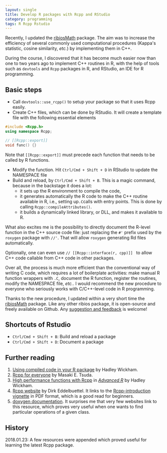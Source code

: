```yaml
---
layout: single
title: Develop R packages with Rcpp and RStudio
category: programming
tags: R Rcpp Rstudio
---
```


Recently, I updated the [ribiosMath](https://github.com/Accio/ribios/tree/master/ribiosMath) package. The aim was to increase the efficiency of several commonly used computational procedures (Kappa's statistic, cosine similarity, *etc.*) by implementing them in C++.

During the course, I discovered that it has become much easier now than one to two years ago to implement C++ routines in R, with the help of tools such as `devtools` and `Rcpp` packages in R, and RStudio, an IDE for R programming.

## Basic steps

* Call `devtools::use_rcpp()` to setup your package so that it uses Rcpp easily.
* Create C++ files, which can be done by RStudio. It will create a template file with the following essential elements

~~~ cpp
#include <Rcpp.h>
using namespace Rcpp;

// [[Rcpp::export]]
void func() {}
~~~
Note that `[[Rcpp::export]]` must precede each function that needs to be called by R functions.
* Modify the function. Hit `Ctrl/Cmd + Shift + D` in RStudio to update the NAMESPACE file
* Build and reload, by `Ctrl/Cmd + Shift + B`. This is a magic command, because in the backstage it does a lot:
    * it sets up the R environment to compile the code, 
    * it generates automatically the R code to make the C++ routine available in R, i.e., setting up`.C`calls  with entry points. This is done by calling `Rcpp::compileAttributes()`.
    * it builds a dynamically linked library, or DLL, and makes it available to R.

What also excites me is the possibility to directly document the R-level function in the C++ source code file: just replacing the `#'` prefix used by the `roxygen` package with `//'`. That will allow `roxygen` generating Rd files automatically.

Optionally, one can even use `// [[Rcpp::interface(r, cpp)]] ` to allow C++ code callable from C++ code in other packages.

Over all, the process is much more efficient than the conventional way of writing C code, which requires a lot of boilerplate activities: make manual R function wrappers with `.C`, document the R function, register the routines, modify the NAMESPACE file, _etc._. I would recommend the new procedure to everyone who seriously works with C/C++-level code in R programming.

Thanks to the new procedure, I updated within a very short time the [ribiosMath](https://github.com/Accio/ribios/tree/master/ribiosMath) package. Like any other ribios package, it is open-source and freely available on Github. Any [suggestion and feedback](mailto:jitao_david.zhang@roche.com) is welcome! 

## Shortcuts of Rstudio

* `Ctrl/Cmd + Shift + B`: Build and reload a package
* `Ctrl/Cmd + Shift + D`: Document a package 

## Further reading

1. [Using compiled code in your R package](http://r-pkgs.had.co.nz/src.html#c-export) by Hadley Wickham.
2. [Rcpp for everyone](https://teuder.github.io/rcpp4everyone_en/210_rcpp_functions.html#functions-related-to-na-inf-nan) by Masaki E. Tsuda.
3. [High performance functions with Rcpp](http://adv-r.had.co.nz/Rcpp.html) in [*Advanced R*](http://adv-r.had.co.nz/) by Hadley Wickham.
4. [Rcpp website](http://dirk.eddelbuettel.com/code/rcpp.html) by Dirk Eddelbuettel. It links to the [Rcpp-introduction vignette](http://dirk.eddelbuettel.com/code/rcpp/Rcpp-introduction.pdf) in PDF format, which is a good read for beginners.
5. [doxygen documentation](http://dirk.eddelbuettel.com/code/rcpp/html/index.html). It surprises me that very few websites link to this resource, which proves very useful when one wants to find particular operations of a given class.

## History

2018.01.23: A few resources were appended which proved useful for learning the latest Rcpp package.

